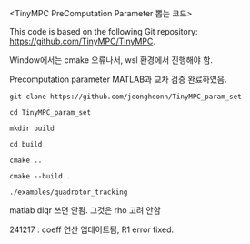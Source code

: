 <TinyMPC PreComputation Parameter 뽑는 코드> 


This code is based on the following Git repository: https://github.com/TinyMPC/TinyMPC.


Window에서는 cmake 오류나서, wsl 환경에서 진행해야 함. 



Precomputation parameter MATLAB과 교차 검증 완료하였음. 


    git clone https://github.com/jeongheonn/TinyMPC_param_set

    cd TinyMPC_param_set 
    
    mkdir build 
    
    cd build

    cmake ..

    cmake --build . 

    ./examples/quadrotor_tracking 



matlab dlqr 쓰면 안됨. 그것은 rho 고려 안함




241217 : coeff 연산 업데이트됨, R1 error fixed.
